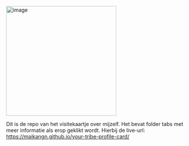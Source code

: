 <img width="298" alt="image" src="https://user-images.githubusercontent.com/112856292/189620048-48177397-a520-4951-9857-c28e6def66d0.png">

Dit is de repo van het visitekaartje over mijzelf. Het bevat folder tabs met meer informatie als erop geklikt wordt.
Hierbij de live-url: https://maikangn.github.io/your-tribe-profile-card/


